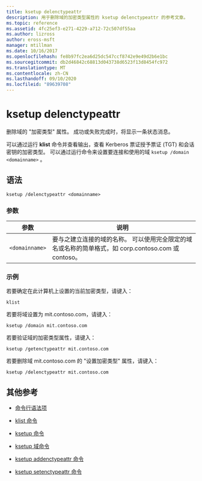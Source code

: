 ```yaml
---
title: ksetup delenctypeattr
description: 用于删除域的加密类型属性的 ksetup delenctypeattr 的参考文章。
ms.topic: reference
ms.assetid: 4fc25ef3-e271-4229-a712-72c507df55aa
ms.author: lizross
author: eross-msft
manager: mtillman
ms.date: 10/16/2017
ms.openlocfilehash: fe8b97fc2ea6d25dc547ccf8742e9e49d2b6e1bc
ms.sourcegitcommit: db2d46842c68813d043738d6523f13d8454fc972
ms.translationtype: MT
ms.contentlocale: zh-CN
ms.lasthandoff: 09/10/2020
ms.locfileid: "89639708"
---
```

# <a name="ksetup-delenctypeattr"></a>ksetup delenctypeattr

删除域的 "加密类型" 属性。 成功或失败完成时，将显示一条状态消息。

可以通过运行 **klist** 命令并查看输出，查看 Kerberos 票证授予票证 (TGT) 和会话密钥的加密类型。 可以通过运行命令来设置要连接和使用的域 `ksetup /domain <domainname>` 。

## <a name="syntax"></a>语法

```
ksetup /delenctypeattr <domainname>
```

### <a name="parameters"></a>参数

| 参数 | 说明 |
| ----------| ----------- |
| `<domainname>` | 要与之建立连接的域的名称。 可以使用完全限定的域名或名称的简单格式，如 corp.contoso.com 或 contoso。 |

### <a name="examples"></a>示例

若要确定在此计算机上设置的当前加密类型，请键入：

```
klist
```

若要将域设置为 mit.contoso.com，请键入：

```
ksetup /domain mit.contoso.com
```

若要验证域的加密类型属性，请键入：

```
ksetup /getenctypeattr mit.contoso.com
```

若要删除域 mit.contoso.com 的 "设置加密类型" 属性，请键入：

```
ksetup /delenctypeattr mit.contoso.com
```

## <a name="additional-references"></a>其他参考

- [命令行语法项](command-line-syntax-key.md)

- [klist 命令](klist.md)

- [ksetup 命令](ksetup.md)

- [ksetup 域命令](ksetup-domain.md)

- [ksetup addenctypeattr 命令](ksetup-addenctypeattr.md)

- [ksetup setenctypeattr 命令](ksetup-setenctypeattr.md)
